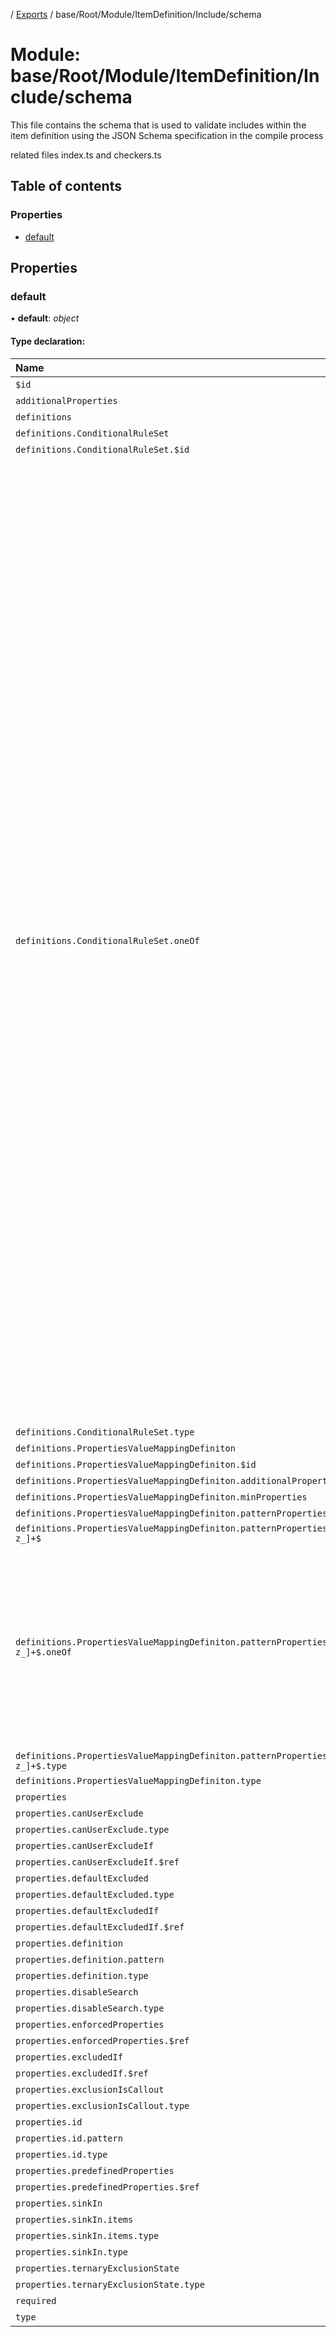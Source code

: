 [](../README.md) / [Exports](../modules.md) / base/Root/Module/ItemDefinition/Include/schema

# Module: base/Root/Module/ItemDefinition/Include/schema

This file contains the schema that is used to validate includes within the
item definition using the JSON Schema specification in the compile process

related files index.ts and checkers.ts

## Table of contents

### Properties

- [default](base_root_module_itemdefinition_include_schema.md#default)

## Properties

### default

• **default**: *object*

#### Type declaration:

Name | Type |
:------ | :------ |
`$id` | *string* |
`additionalProperties` | *boolean* |
`definitions` | *object* |
`definitions.ConditionalRuleSet` | *object* |
`definitions.ConditionalRuleSet.$id` | *string* |
`definitions.ConditionalRuleSet.oneOf` | ({ `additionalProperties`: *boolean* = false; `dependencies`: { `condition`: *string*[] ; `gate`: *string*[]  } ; `properties`: { `attribute`: { `type`: *string* = "string" } ; `comparator`: { `enum`: *string*[] ; `type`: *string* = "string" } ; `component`: *undefined* ; `condition`: { `$ref`: *string* = "ConditionalRuleSet" } ; `gate`: { `enum`: *string*[] ; `type`: *string* = "string" } ; `isIncluded`: *undefined* ; `method`: { `enum`: *string*[] ; `type`: *string* = "string" } ; `property`: { `pattern`: *string* = "^[a-z\_]+$\|^&this$"; `type`: *string* = "string" } ; `serverFlag`: { `enum`: *string*[] ; `type`: *string* = "string" } ; `value`: { `oneOf`: ({ `additionalProperties`: *boolean* = false; `properties`: { `exactValue`: *undefined* ; `property`: { `pattern`: *string* = "^[a-z\_]+$"; `type`: *string* = "string" }  } ; `required`: *string*[]  } \| { `additionalProperties`: *boolean* = false; `properties`: { `exactValue`: {} ; `property`: *undefined*  } ; `required`: *string*[]  })[] ; `type`: *string* = "object" } ; `valueAttribute`: { `type`: *string* = "string" }  } ; `required`: *string*[]  } \| { `additionalProperties`: *boolean* = false; `dependencies`: { `condition`: *string*[] ; `gate`: *string*[]  } ; `properties`: { `attribute`: *undefined* ; `comparator`: *undefined* ; `component`: { `type`: *string* = "string" } ; `condition`: { `$ref`: *string* = "ConditionalRuleSet" } ; `gate`: { `enum`: *string*[] ; `type`: *string* = "string" } ; `isIncluded`: { `type`: *string* = "boolean" } ; `method`: *undefined* ; `property`: *undefined* ; `serverFlag`: { `enum`: *string*[] ; `type`: *string* = "string" } ; `value`: *undefined* ; `valueAttribute`: *undefined*  } ; `required`: *string*[]  })[] |
`definitions.ConditionalRuleSet.type` | *string* |
`definitions.PropertiesValueMappingDefiniton` | *object* |
`definitions.PropertiesValueMappingDefiniton.$id` | *string* |
`definitions.PropertiesValueMappingDefiniton.additionalProperties` | *boolean* |
`definitions.PropertiesValueMappingDefiniton.minProperties` | *number* |
`definitions.PropertiesValueMappingDefiniton.patternProperties` | *object* |
`definitions.PropertiesValueMappingDefiniton.patternProperties.^[a-z_]+$` | *object* |
`definitions.PropertiesValueMappingDefiniton.patternProperties.^[a-z_]+$.oneOf` | ({ `additionalProperties`: *boolean* = false; `properties`: { `exactValue`: *undefined* ; `property`: { `pattern`: *string* = "^[a-z\_]+$"; `type`: *string* = "string" }  } ; `required`: *string*[]  } \| { `additionalProperties`: *boolean* = false; `properties`: { `exactValue`: {} ; `property`: *undefined*  } ; `required`: *string*[]  })[] |
`definitions.PropertiesValueMappingDefiniton.patternProperties.^[a-z_]+$.type` | *string* |
`definitions.PropertiesValueMappingDefiniton.type` | *string* |
`properties` | *object* |
`properties.canUserExclude` | *object* |
`properties.canUserExclude.type` | *string* |
`properties.canUserExcludeIf` | *object* |
`properties.canUserExcludeIf.$ref` | *string* |
`properties.defaultExcluded` | *object* |
`properties.defaultExcluded.type` | *string* |
`properties.defaultExcludedIf` | *object* |
`properties.defaultExcludedIf.$ref` | *string* |
`properties.definition` | *object* |
`properties.definition.pattern` | *string* |
`properties.definition.type` | *string* |
`properties.disableSearch` | *object* |
`properties.disableSearch.type` | *string* |
`properties.enforcedProperties` | *object* |
`properties.enforcedProperties.$ref` | *string* |
`properties.excludedIf` | *object* |
`properties.excludedIf.$ref` | *string* |
`properties.exclusionIsCallout` | *object* |
`properties.exclusionIsCallout.type` | *string* |
`properties.id` | *object* |
`properties.id.pattern` | *string* |
`properties.id.type` | *string* |
`properties.predefinedProperties` | *object* |
`properties.predefinedProperties.$ref` | *string* |
`properties.sinkIn` | *object* |
`properties.sinkIn.items` | *object* |
`properties.sinkIn.items.type` | *string* |
`properties.sinkIn.type` | *string* |
`properties.ternaryExclusionState` | *object* |
`properties.ternaryExclusionState.type` | *string* |
`required` | *string*[] |
`type` | *string* |
